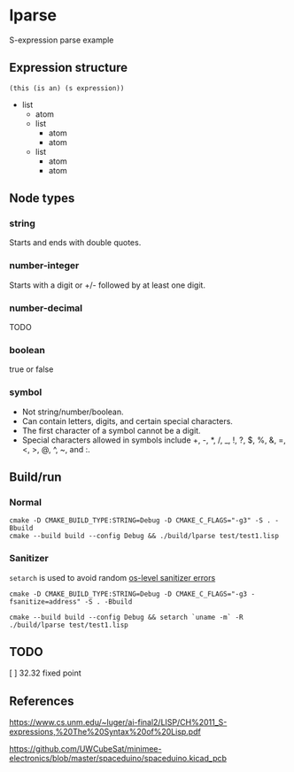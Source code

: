 # lparse

S-expression parse example


## Expression structure

```
(this (is an) (s expression))
```

- list
    - atom
    - list
        - atom
        - atom
    - list
        - atom
        - atom

## Node types

### string

Starts and ends with double quotes.

### number-integer

Starts with a digit or +/- followed by at least one digit.

### number-decimal

TODO

### boolean

true or false

### symbol

* Not string/number/boolean.
* Can contain letters, digits, and certain special characters.
* The first character of a symbol cannot be a digit.
* Special characters allowed in symbols include +, -, *, /, _, !, ?, $, %, &, =, <, >, @, ^, ~, and :.



## Build/run

### Normal

```
cmake -D CMAKE_BUILD_TYPE:STRING=Debug -D CMAKE_C_FLAGS="-g3" -S . -Bbuild
cmake --build build --config Debug && ./build/lparse test/test1.lisp
```

### Sanitizer

`setarch` is used to avoid random [os-level sanitizer errors](https://github.com/google/sanitizers/issues/1724#issuecomment-2005714323)

```
cmake -D CMAKE_BUILD_TYPE:STRING=Debug -D CMAKE_C_FLAGS="-g3 -fsanitize=address" -S . -Bbuild

cmake --build build --config Debug && setarch `uname -m` -R ./build/lparse test/test1.lisp
```

## TODO

[ ] 32.32 fixed point


## References

https://www.cs.unm.edu/~luger/ai-final2/LISP/CH%2011_S-expressions,%20The%20Syntax%20of%20Lisp.pdf

https://github.com/UWCubeSat/minimee-electronics/blob/master/spaceduino/spaceduino.kicad_pcb
